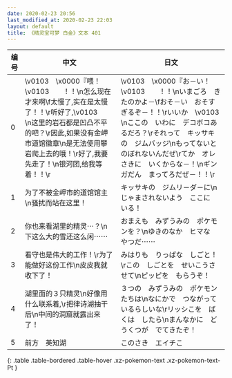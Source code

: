 ```yaml
---
date: 2020-02-23 20:56
last_modified_at: 2020-02-23 22:03
layout: default
title: 《精灵宝可梦 白金》文本 401
---
```

| 编号 | 中文 | 日文 |
| ---- | ---- | ---- |
| 0 | \v0103　\x0000『喂！\v0103　　！！\n怎么现在才来啊\f太慢了,实在是太慢了！！\r听好了,\v0103　　\n这里的岩石都是凹凸不平的吧？\r因此,如果没有金岬市道馆徽章\n是无法使用攀岩爬上去的哦！\r好了,我要先走了！\n银河团,给我等着！！\r | \v0103　\x0000『お－い！　\v0103　　！！\nいまごろ　きたのかよ－\fおそ－い　おそすぎるぞ－！！\rいいか　\v0103　　\nここの　いわに　デコボコあるだろ？\rそれって　キッサキの　ジムバッジ\nもってないと　のぼれないんだぜ\rてか　オレ　さきに　いくからな－！\nギンガだん　まってろだぜ－！！\r |
| 1 | 为了不被金岬市的道馆馆主\n骚扰而站在这里！ | キッサキの　ジムリ－ダ－に\nじゃまされないよう　ここに　いる！ |
| 2 | 你也来看湖里的精灵⋯？\n下这么大的雪还这么闲⋯⋯ | おまえも　みずうみの　ポケモンを？\nゆきのなか　ヒマな　やつだ⋯⋯ |
| 3 | 看守也是伟大的工作！\r为了能做好这份工作\n皮皮我就收下了！ | みはりも　りっぱな　しごと！\rこの　しごとを　せいこうさせて\nピッピを　もらうぞ！ |
| 4 | 湖里面的３只精灵\n好像用什么联系着,\r把律诗湖抽干后\n中间的洞窟就露出来了！ | ３つの　みずうみの　ポケモンたちは\nなにかで　つながっているらしいな\rリッシこを　ばくは　したら\nまんなかに　どうくつが　でてきたぞ！ |
| 5 | 前方　英知湖 | このさき　エイチこ |
{: .table .table-bordered .table-hover .xz-pokemon-text .xz-pokemon-text-Pt }